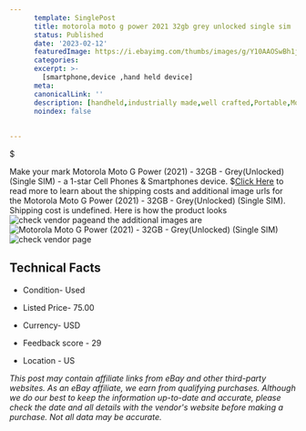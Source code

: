 ```yaml
---
      template: SinglePost
      title: motorola moto g power 2021 32gb grey unlocked single sim 
      status: Published
      date: '2023-02-12'
      featuredImage: https://i.ebayimg.com/thumbs/images/g/Y10AAOSwBh1j5rV3/s-l225.jpg
      categories: 
      excerpt: >-
        [smartphone,device ,hand held device]
      meta:
      canonicalLink: ''
      description: [handheld,industrially made,well crafted,Portable,Mobile,Compact,Convenient,Lightweight,Maneuverable,Man-portable,Miniature,Carriable,Hand-held,Light,Holdable,Transportable,Mobile device,Pocket-sized,On-the-go,Wireless,Cordless,Compact size,Convenient size, smartphone,device ,hand held device]
      noindex: false
      
        
---
```

$

Make your mark Motorola Moto G Power (2021) - 32GB - Grey(Unlocked) (Single SIM) - a 1-star Cell Phones & Smartphones device.
$[Click Here](https://www.ebay.com/itm/195593142205?hash=item2d8a427fbd%3Ag%3AY10AAOSwBh1j5rV3&mkevt=1&mkcid=1&mkrid=711-53200-19255-0&campid=%253CePNCampaignId%253E&customid=%253CreferenceId%253E&toolid=10049) to read more to learn about the shipping costs and additional image urls for the Motorola Moto G Power (2021) - 32GB - Grey(Unlocked) (Single SIM). Shipping cost is undefined. Here is how the product looks ![check vendor page](https://i.ebayimg.com/thumbs/images/g/Y10AAOSwBh1j5rV3/s-l225.jpg)and the additional images are![Motorola Moto G Power (2021) - 32GB - Grey(Unlocked) (Single SIM)](https://i.ebayimg.com/images/g/Y10AAOSwBh1j5rV3/s-l1600.jpg)![check vendor page](https://origin-galleryplus.ebayimg.com/ws/web/195593142205_2_0_1/225x225.jpg,https://origin-galleryplus.ebayimg.com/ws/web/195593142205_3_0_1/225x225.jpg,https://origin-galleryplus.ebayimg.com/ws/web/195593142205_4_0_1/225x225.jpg,https://origin-galleryplus.ebayimg.com/ws/web/195593142205_5_0_1/225x225.jpg,https://origin-galleryplus.ebayimg.com/ws/web/195593142205_6_0_1/225x225.jpg)



 ## Technical Facts 



     
      

 - Condition- Used 


      

 - Listed Price- 75.00 


      

 - Currency- USD 


      

 - Feedback score - 29 


      

 - Location - US 


      
      

 *_This post may contain affiliate links from eBay and other third-party websites. As an eBay affiliate, we earn from qualifying purchases. Although we do our best to keep the information up-to-date and accurate, please check the date and all details with the vendor's website before making a purchase. Not all data may be accurate._*






